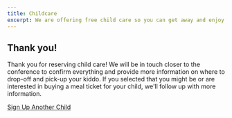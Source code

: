 ```yaml
---
title: Childcare
excerpt: We are offering free child care so you can get away and enjoy the conference!
---
```


## Thank you!

Thank you for reserving child care! We will be in touch closer to the conference to confirm everything and provide more information on where to drop-off and pick-up your kiddo. If you selected that you might be or are interested in buying a meal ticket for your child, we'll follow up with more information. 

<div class="cta secondary"><a target="_blank" href="https://airtable.com/app4aehCXEydAuxKX/shrVIbTe4AAvb8vrX">Sign Up Another Child</a></div>


  


